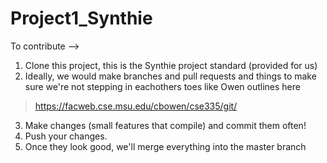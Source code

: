 # Project1_Synthie

To contribute -->

1. Clone this project, this is the Synthie project standard (provided for us)
2. Ideally, we would make branches and pull requests and things to make sure we're not stepping in eachothers toes like Owen outlines here

> https://facweb.cse.msu.edu/cbowen/cse335/git/

3. Make changes (small features that compile) and commit them often!
4. Push your changes.
5. Once they look good, we'll merge everything into the master branch
